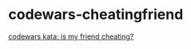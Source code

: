 # codewars-cheatingfriend
[codewars kata: is my friend cheating?](https://www.codewars.com/trainer/javascript)

